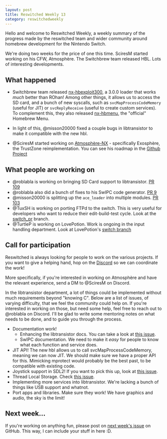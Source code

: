 ```yaml
---
layout: post
title: Reswitched Weekly 13
category: reswitchedweekly
---
```


Hello and welcome to Reswitched Weekly, a weekly summary of the progress
made by the reswitched team and wider community around homebrew development for
the Nintendo Switch.

We're doing two weeks for the price of one this time. SciresM started working on
his CFW, Atmosphère. The Switchbrew team released HBL. Lots of interesting
developments.

## What happened

- Switchbrew team released [nx-hbexploit300], a 3.0.0 loader that works *much*
  better than ROhan! Among other things, it allows us to access the SD card, and
  a bunch of new syscalls, such as `svcMapProcessCodeMemory` (useful for JIT) or
  `svcReplyReceive` (useful to create custom services). To complement this, they
  also released [nx-hbmenu], the "official" Homebrew Menu.

- In light of this, @misson20000 fixed a couple bugs in libtransistor to make it
  compatible with the new hbl.

- @SciresM started working on [Atmosphère-NX] - specifically Exosphère, the
  TrustZone reimplementation. You can see his roadmap in the [Github Project]

## What people are working on

- @roblabla is working on bringing SD Card support to libtransistor. [PR 109]
- @roblabla also did a bunch of fixes to his SwIPC code generator. [PR 9]
- @misson20000 is splitting up the `ace_loader` into multiple modules. [PR 103]
- @TuxSH is working on porting FTPd to the switch. This is very useful for
  developers who want to reduce their edit-build-test cycle. Look at the
  [switch_pr] branch.
- @TurtleP is working on LovePotion. Work is ongoing in the input handling
  department. Look at LovePotion's [switch branch]

## Call for participation

Reswitched is always looking for people to work on the various projects. If you
want to give a helping hand, hop on the [Discord] so we can coordinate the work!

More specifically, if you're interested in working on Atmosphère and have the
relevant experience, send a DM to @SciresM on Discord.

In the libtransistor department, a lot of things could be implemented without
much requirements beyond "knowing C". Below are a list of issues, of varying
difficulty, that we feel the community could help on. If you're interested in
working on those, but need some help, feel free to reach out to @roblabla on
Discord. I'll be glad to write some mentoring notes on what needs to be done,
and to guide you through the process.

- Documentation work!
  - Enhancing the libtransistor docs. You can take a look at
    [this issue](https://github.com/reswitched/libtransistor/issues/89).
  - SwIPC documentation. We need to make it *easy* for people to know what each
    function and service does.
- JIT API! The new hbl allows us to call svcMapProcessCodeMemory, meaning we can
  now JIT. We should make sure we have a proper API for this. Mimicking mprotect
  would probably be the best past, to be compatible with existing code.
- Joystick support in SDL2! If you want to pick this up, look at [this issue](https://github.com/reswitched/sdl-libtransistor/issues/1).
- Thread Local Storage. Check [this issue](https://github.com/reswitched/libtransistor/issues/91).
- Implementing more services into libtransistor. We're lacking a bunch of things
  like USB support and whatnot.
- Port apps and libraries. Make sure they work! We have graphics and audio, the
  sky is the limit!

## Next week...

If you're working on anything fun, please post on [next week's issue] on GitHub.
This way, I can include your stuff in here :D.

[nx-hbexploit300]: https://github.com/switchbrew/nx-hbexploit300
[nx-hbmenu]: https://github.com/switchbrew/nx-hbmenu
[Atmosphère-NX]: https://github.com/sciresm/Atmosphere-NX
[Github Project]: https://github.com/SciresM/Atmosphere-NX/projects
[PR 109]: https://github.com/reswitched/libtransistor/pull/109
[PR 103]: https://github.com/reswitched/libtransistor/pull/103
[switch_pr]: https://github.com/TuxSH/ftpd/tree/switch_pr
[switch branch]: https://github.com/TurtleP/LovePotion/tree/switch
[PR 9]: https://github.com/reswitched/SwIPC/pull/9
[next week's issue]: https://github.com/ReswitchedWeekly/ReswitchedWeekly.github.io/issues/27
[Discord]: https://discordapp.com/invite/DThbZ7z
